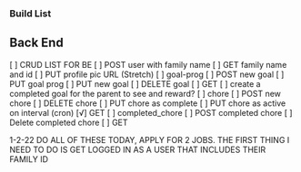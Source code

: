 ### Build List

## Back End
[ ] CRUD LIST FOR BE
    [ ] POST user with family name
    [ ] GET family name and id
    [ ] PUT profile pic URL (Stretch)
    [ ] goal-prog
        [ ] POST new goal
        [ ] PUT goal prog
        [ ] PUT new goal
        [ ] DELETE goal
        [ ] GET
    [ ] create a completed goal for the parent to see and reward?
    [ ] chore
        [ ] POST new chore
        [ ] DELETE chore
        [ ] PUT chore as complete
        [ ] PUT chore as active on interval (cron)
        [√] GET
    [ ] completed_chore
        [ ] POST completed chore
        [ ] Delete completed chore
        [ ] GET

1-2-22 DO ALL OF THESE TODAY, APPLY FOR 2 JOBS.
THE FIRST THING I NEED TO DO IS GET LOGGED IN AS A USER THAT INCLUDES THEIR FAMILY ID